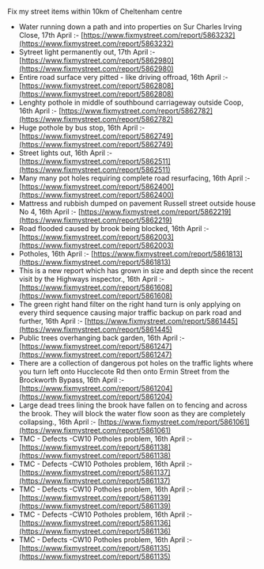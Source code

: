 Fix my street items within 10km of Cheltenham centre

<!-- fix_marker starts -->

- Water running down a path and into properties on Sur Charles Irving Close, 17th April :- [https://www.fixmystreet.com/report/5863232](https://www.fixmystreet.com/report/5863232)
- Sytreet light permanently out, 17th April :- [https://www.fixmystreet.com/report/5862980](https://www.fixmystreet.com/report/5862980)
- Entire road surface very pitted - like driving offroad, 16th April :- [https://www.fixmystreet.com/report/5862808](https://www.fixmystreet.com/report/5862808)
- Lenghty pothole in middle of southbound carriageway outside Coop, 16th April :- [https://www.fixmystreet.com/report/5862782](https://www.fixmystreet.com/report/5862782)
- Huge pothole by bus stop, 16th April :- [https://www.fixmystreet.com/report/5862749](https://www.fixmystreet.com/report/5862749)
- Street lights out, 16th April :- [https://www.fixmystreet.com/report/5862511](https://www.fixmystreet.com/report/5862511)
- Many many pot holes requiring complete road resurfacing, 16th April :- [https://www.fixmystreet.com/report/5862400](https://www.fixmystreet.com/report/5862400)
- Mattress and rubbish dumped on pavement Russell street outside house No 4, 16th April :- [https://www.fixmystreet.com/report/5862219](https://www.fixmystreet.com/report/5862219)
- Road flooded caused by brook being blocked, 16th April :- [https://www.fixmystreet.com/report/5862003](https://www.fixmystreet.com/report/5862003)
- Potholes, 16th April :- [https://www.fixmystreet.com/report/5861813](https://www.fixmystreet.com/report/5861813)
- This is a new report which has grown in size and depth since the recent visit by the Highways inspector., 16th April :- [https://www.fixmystreet.com/report/5861608](https://www.fixmystreet.com/report/5861608)
- The green right hand filter on the right hand turn is only applying on every third sequence causing major traffic backup on park road and further, 16th April :- [https://www.fixmystreet.com/report/5861445](https://www.fixmystreet.com/report/5861445)
- Public trees overhanging back garden, 16th April :- [https://www.fixmystreet.com/report/5861247](https://www.fixmystreet.com/report/5861247)
- There are a collection of dangerous pot holes on the traffic lights where you turn left onto Hucclecote Rd then onto Ermin Street from the Brockworth Bypass, 16th April :- [https://www.fixmystreet.com/report/5861204](https://www.fixmystreet.com/report/5861204)
- Large dead trees lining the brook have fallen on to fencing and across the brook. They will block the water flow soon as they are completely collapsing., 16th April :- [https://www.fixmystreet.com/report/5861061](https://www.fixmystreet.com/report/5861061)
- TMC - Defects -CW10 Potholes problem, 16th April :- [https://www.fixmystreet.com/report/5861138](https://www.fixmystreet.com/report/5861138)
- TMC - Defects -CW10 Potholes problem, 16th April :- [https://www.fixmystreet.com/report/5861137](https://www.fixmystreet.com/report/5861137)
- TMC - Defects -CW10 Potholes problem, 16th April :- [https://www.fixmystreet.com/report/5861139](https://www.fixmystreet.com/report/5861139)
- TMC - Defects -CW10 Potholes problem, 16th April :- [https://www.fixmystreet.com/report/5861136](https://www.fixmystreet.com/report/5861136)
- TMC - Defects -CW10 Potholes problem, 16th April :- [https://www.fixmystreet.com/report/5861135](https://www.fixmystreet.com/report/5861135)

<!-- fix_marker ends -->